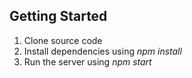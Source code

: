 ## Getting Started
1. Clone source code
2. Install dependencies using *npm install*
3. Run the server using *npm start*
